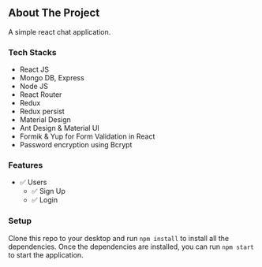 
## **About The Project**


A simple react chat application.



### **Tech Stacks**

- React JS
- Mongo DB, Express
- Node JS
- React Router
- Redux
- Redux persist
- Material Design
- Ant Design & Material UI
- Formik & Yup for Form Validation in React
- Password encryption using Bcrypt


### **Features**

 - :white_check_mark: Users
   - :white_check_mark: Sign Up
   - :white_check_mark: Login


### **Setup**

Clone this repo to your desktop and run `npm install` to install all the dependencies.
Once the dependencies are installed, you can run `npm start` to start the application.

